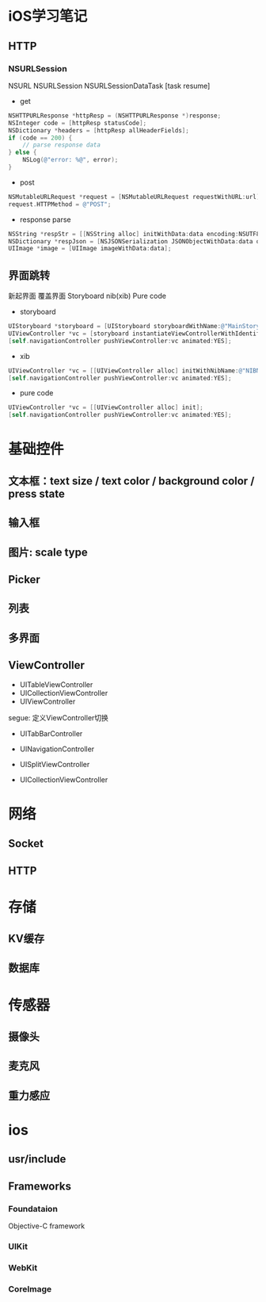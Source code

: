 # iOS学习笔记

## HTTP
### NSURLSession
NSURL
NSURLSession
NSURLSessionDataTask
[task resume]

- get
```objective-c
NSHTTPURLResponse *httpResp = (NSHTTPURLResponse *)response;
NSInteger code = [httpResp statusCode];
NSDictionary *headers = [httpResp allHeaderFields];
if (code == 200) {
    // parse response data
} else {
	NSLog(@"error: %@", error);
}
```

- post
```objective-c
NSMutableURLRequest *request = [NSMutableURLRequest requestWithURL:url];
request.HTTPMethod = @"POST";
```

- response parse
```objective-c
NSString *respStr = [[NSString alloc] initWithData:data encoding:NSUTF8StringEncoding];
NSDictionary *respJson = [NSJSONSerialization JSONObjectWithData:data options:0 error:nil];
UIImage *image = [UIImage imageWithData:data];
```

## 界面跳转
新起界面
覆盖界面
Storyboard
nib(xib)
Pure code

- storyboard
```objective-c
UIStoryboard *storyboard = [UIStoryboard storyboardWithName:@"MainStoryboard" bundle:nil];
UIViewController *vc = [storyboard instantiateViewControllerWithIdentifier:@"IDENTIFIER"];
[self.navigationController pushViewController:vc animated:YES];
```

- xib
```objective-c
UIViewController *vc = [[UIViewController alloc] initWithNibName:@"NIBNAME" bundle:nil];
[self.navigationController pushViewController:vc animated:YES];
```

- pure code
```objective-c
UIViewController *vc = [[UIViewController alloc] init];
[self.navigationController pushViewController:vc animated:YES];
```


# 基础控件
## 文本框：text size / text color / background color / press state
## 输入框
## 图片: scale type
## Picker
## 列表
## 多界面
## ViewController
- UITableViewController
- UICollectionViewController
- UIViewController

segue: 定义ViewController切换

- UITabBarController
- UINavigationController
- UISplitViewController

- UICollectionViewController

# 网络
## Socket
## HTTP

# 存储
## KV缓存
## 数据库

# 传感器
## 摄像头
## 麦克风
## 重力感应



# ios
## usr/include
## Frameworks
### Foundataion
Objective-C framework
### UIKit
### WebKit
### CoreImage